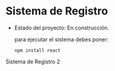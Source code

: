<h1> Sistema de Registro</h1>

- Estado del proyecto: En construcción.

  para ejecutar el sistema debes poner:
  
  ```npm install react```

Sistema de Registro 2

